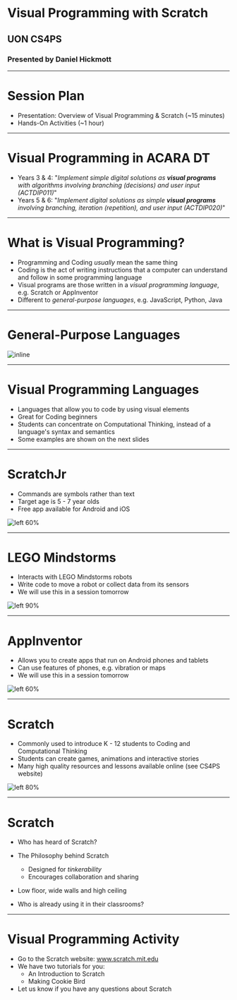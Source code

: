 # Visual Programming with Scratch

## UON CS4PS

### Presented by Daniel Hickmott

---

# Session Plan

- Presentation: Overview of Visual Programming & Scratch (~15 minutes)
- Hands-On Activities (~1 hour)

---

# Visual Programming in ACARA DT

- Years 3 & 4: "_Implement simple digital solutions as **visual programs** with algorithms involving branching (decisions) and user input (ACTDIP011)_" 
- Years 5 & 6: "_Implement digital solutions as simple **visual programs** involving branching, iteration (repetition), and user input (ACTDIP020)_" 

---

# What is Visual Programming?

- Programming and Coding *usually* mean the same thing
- Coding is the act of writing instructions that a computer can understand and follow in some programming language
- Visual programs are those written in a *visual programming language*, e.g. Scratch or AppInventor
- Different to *general-purpose languages*, e.g. JavaScript, Python, Java

---

# General-Purpose Languages

![inline](python_code.png)

--- 

# Visual Programming Languages

- Languages that allow you to code by using visual elements
- Great for Coding beginners
- Students can concentrate on Computational Thinking, instead of a language's syntax and semantics
- Some examples are shown on the next slides

---

# ScratchJr

- Commands are symbols rather than text
- Target age is 5 - 7 year olds
- Free app available for Android and iOS

![left 60%](scratch_jr.jpg)

---

# LEGO Mindstorms

- Interacts with LEGO Mindstorms robots
- Write code to move a robot or collect data from its sensors
- We will use this in a session tomorrow

![left 90%](lego_mindstorms.png)

---

# AppInventor

- Allows you to create apps that run on Android phones and tablets
- Can use features of phones, e.g. vibration or maps
- We will use this in a session tomorrow

![left 60%](app_inventor.png)

---

# Scratch 

- Commonly used to introduce K - 12 students to Coding and Computational Thinking
- Students can create games, animations and interactive stories
- Many high quality resources and lessons available online (see CS4PS website)

![left 80%](scratch.png)

---

# Scratch

- Who has heard of Scratch?
- The Philosophy behind Scratch
	- Designed for *tinkerability*
	- Encourages collaboration and sharing

- Low floor, wide walls and high ceiling
- Who is already using it in their classrooms?

---

# Visual Programming Activity

- Go to the Scratch website: www.scratch.mit.edu
- We have two tutorials for you:
  - An Introduction to Scratch
  - Making Cookie Bird
- Let us know if you have any questions about Scratch
